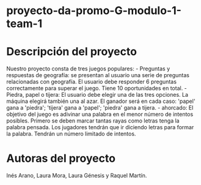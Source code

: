 # proyecto-da-promo-G-modulo-1-team-1

# Descripción del proyecto

Nuestro proyecto consta de tres juegos populares: 
    - Preguntas y respuestas de geografía: se presentan al usuario una serie de preguntas relacionadas con geografía. El usuario debe responder 6 preguntas correctamente para superar el juego. Tiene 10 oportunidades en total. 
    - Piedra, papel o tijera: El usuario debe elegir una de las tres opciones. La máquina elegirá también una al azar. El ganador será en cada caso: 'papel' gana a 'piedra'; 'tijera' gana a 'papel'; 'piedra' gana a tijera.
    - ahorcado: El objetivo del juego es adivinar una palabra en el menor número de intentos posibles. Primero se deben marcar tantas rayas como letras tenga la palabra pensada. Los jugadores tendrán que ir diciendo letras para formar la palabra. Tendrán un número limitado de intentos.

# Autoras del proyecto

Inés Arano, Laura Mora, Laura Génesis y Raquel Martín.
